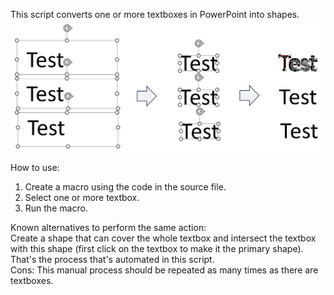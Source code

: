 This script converts one or more textboxes in PowerPoint into shapes.
![Converting a set of textboxes to shapes](TextboxesToShapes.png)

How to use:
1. Create a macro using the code in the source file.
2. Select one or more textbox.
3. Run the macro.

Known alternatives to perform the same action:  
Create a shape that can cover the whole textbox and intersect the textbox with this shape (first click on the textbox to make it the primary shape). That's the process that's automated in this script.  
Cons: This manual process should be repeated as many times as there are textboxes.
